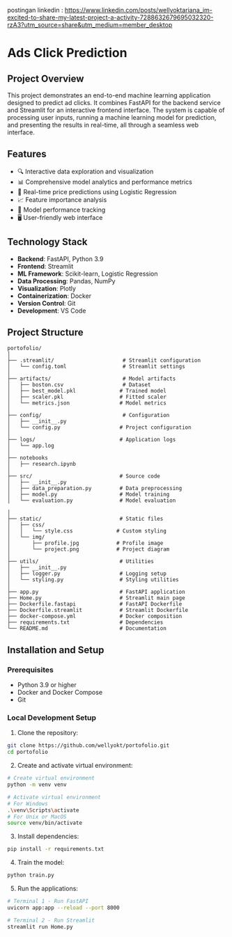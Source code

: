 postingan linkedin :
https://www.linkedin.com/posts/wellyoktariana_im-excited-to-share-my-latest-project-a-activity-7288632679695032320-rzA3?utm_source=share&utm_medium=member_desktop

# Ads Click Prediction 

## Project Overview

This project demonstrates an end-to-end machine learning application designed to predict ad clicks. It combines FastAPI for the backend service and Streamlit for an interactive frontend interface. The system is capable of processing user inputs, running a machine learning model for prediction, and presenting the results in real-time, all through a seamless web interface.


## Features
- 🔍 Interactive data exploration and visualization
- 📊 Comprehensive model analytics and performance metrics
- 🤖 Real-time price predictions using Logistic Regression
- 📈 Feature importance analysis
- 🎯 Model performance tracking
- 🖥️ User-friendly web interface

## Technology Stack
- **Backend**: FastAPI, Python 3.9
- **Frontend**: Streamlit
- **ML Framework**: Scikit-learn, Logistic Regression
- **Data Processing**: Pandas, NumPy
- **Visualization**: Plotly
- **Containerization**: Docker
- **Version Control**: Git
- **Development**: VS Code

## Project Structure
```plaintext
portofolio/
│
├── .streamlit/                      # Streamlit configuration
│   └── config.toml                  # Streamlit settings
│
├── artifacts/                       # Model artifacts
│   ├── boston.csv                   # Dataset
│   ├── best_model.pkl              # Trained model
│   ├── scaler.pkl                  # Fitted scaler
│   └── metrics.json                # Model metrics
│
├── config/                          # Configuration
│   ├── __init__.py
│   └── config.py                   # Project configuration
│
├── logs/                           # Application logs
│   └── app.log
│
├── notebooks 
│   ├── research.ipynb
│
├── src/                            # Source code
│   ├── __init__.py
│   ├── data_preparation.py         # Data preprocessing
│   ├── model.py                    # Model training
│   └── evaluation.py               # Model evaluation

│
├── static/                         # Static files
│   ├── css/
│   │   └── style.css              # Custom styling
│   └── img/
│       ├── profile.jpg            # Profile image
│       └── project.png            # Project diagram
│
├── utils/                          # Utilities
│   ├── __init__.py
│   ├── logger.py                   # Logging setup
│   └── styling.py                  # Styling utilities
│
├── app.py                          # FastAPI application
├── Home.py                         # Streamlit main page
├── Dockerfile.fastapi              # FastAPI Dockerfile
├── Dockerfile.streamlit            # Streamlit Dockerfile
├── docker-compose.yml              # Docker composition
├── requirements.txt                # Dependencies
└── README.md                       # Documentation
```

## Installation and Setup

### Prerequisites
- Python 3.9 or higher
- Docker and Docker Compose
- Git

### Local Development Setup

1. Clone the repository:
```bash
git clone https://github.com/wellyokt/portofolio.git
cd portofolio
```

2. Create and activate virtual environment:
```bash
# Create virtual environment
python -m venv venv

# Activate virtual environment
# For Windows
.\venv\Scripts\activate
# For Unix or MacOS
source venv/bin/activate
```

3. Install dependencies:
```bash
pip install -r requirements.txt
```

4. Train the model:
```bash
python train.py
```

5. Run the applications:
```bash
# Terminal 1 - Run FastAPI
uvicorn app:app --reload --port 8000

# Terminal 2 - Run Streamlit
streamlit run Home.py
```
